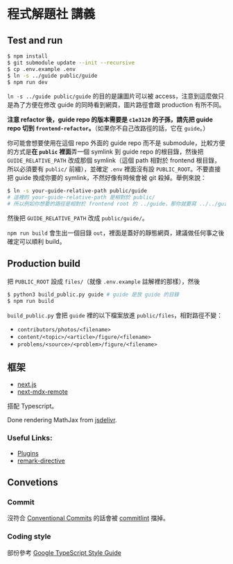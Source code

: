 # 程式解題社 講義

## Test and run

```bash
$ npm install
$ git submodule update --init --recursive
$ cp .env.example .env
$ ln -s ../guide public/guide
$ npm run dev
```

`ln -s ../guide public/guide` 的目的是讓圖片可以被 access，注意到這麼做只是為了方便在修改 guide 的同時看到網頁，圖片路徑會跟 production 有所不同。

**注意 refactor 後，guide repo 的版本需要是 `c1e3120` 的子孫，請先把 guide repo 切到 `frontend-refactor`。**（如果你不自己改路徑的話，它在 `guide`。）

你可能會想要使用在這個 repo 外面的 guide repo 而不是 submodule，比較方便的方式是**在 `public` 裡面**弄一個 symlink 到 guide repo 的根目錄，然後把 `GUIDE_RELATIVE_PATH` 改成那個 symlink（這個 path 相對於 frontend 根目錄，所以必須要有 `public/` 前綴），並確定 `.env` 裡面沒有設 `PUBLIC_ROOT`。不要直接把 guide 換成你要的 symlink，不然好像有時候會被 git 殺掉。舉例來說：

```bash
$ ln -s your-guide-relative-path public/guide
# 這裡的 your-guide-relative-path 是相對於 public/
# 所以例如你想要的路徑是相對於 frontend root 的 ../guide，那你就要寫 ../../guide
```

然後把 `GUIDE_RELATIVE_PATH` 改成 `public/guide/`。

`npm run build` 會生出一個目錄 `out`，裡面是蓋好的靜態網頁，建議做任何事之後確定可以順利 build。

## Production build

把 `PUBLIC_ROOT` 設成 `files/`（就像 `.env.example` 註解裡的那樣），然後

```bash
$ python3 build_public.py guide # guide 是放 guide 的目錄
$ npm run build
```

`build_public.py` 會把 `guide` 裡的以下檔案放進 `public/files`，相對路徑不變：

- `contributors/photos/<filename>`
- `content/<topic>/<article>/figure/<filename>`
- `problems/<source>/<problem>/figure/<filename>`

## 框架

- [next.js](https://nextjs.org/)
- [next-mdx-remote](https://github.com/hashicorp/next-mdx-remote)

搭配 Typescript。

Done rendering MathJax from [jsdelivr](https://cdnjs.com/).

### Useful Links:

- [Plugins](https://github.com/remarkjs/remark/blob/main/doc/plugins.md)
- [remark-directive](https://github.com/remarkjs/remark-directive)

## Convetions

### Commit

沒符合 [Conventional Commits](https://www.conventionalcommits.org/en/v1.0.0/) 的話會被 [commitlint](https://commitlint.js.org) 擋掉。

### Coding style

部份參考 [Google TypeScript Style Guide](https://google.github.io/styleguide/tsguide.html)
